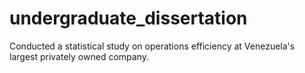 # undergraduate_dissertation
Conducted a statistical study on operations efficiency at Venezuela's largest privately owned company. 

